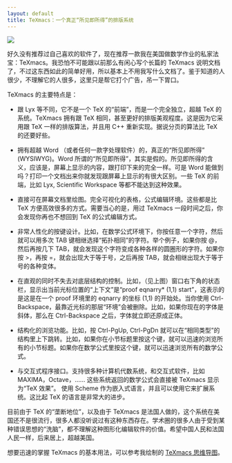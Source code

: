 ```yaml
---
layout: default
title: TeXmacs：一个真正“所见即所得”的排版系统
---
```


<img src="http://www.yinwang.org/images/texmacs.jpeg">


好久没有推荐过自己喜欢的软件了，现在推荐一款我在美国做数学作业的私家法宝：TeXmacs。我恐怕不可能跟以前那么有闲心写个长篇的 TeXmacs 说明文档了，不过这东西如此的简单好用，所以基本上不用我写什么文档了。鉴于知道的人很少，不理解它的人很多，这里只是帮它打个广告，吊一下胃口。

TeXmacs 的主要特点是：

* 跟 Lyx 等不同，它不是一个 TeX 的“前端”，而是一个完全独立，超越 TeX 的系统。TeXmacs 拥有跟 TeX 相同，甚至更好的排版美观程度。这是因为它采用跟 TeX 一样的排版算法，并且用 C++ 重新实现。据说分页的算法比 TeX 的还要好些。

* 拥有超越 Word （或者任何一款字处理软件）的，真正的“所见即所得” (WYSIWYG)。Word 所谓的“所见即所得”，其实是假的。所见即所得的含义，应该是，屏幕上显示的内容，跟打印下来的完全一样。可是 Word 能做到吗？打印一个文档出来你就发现跟屏幕上显示的有很大区别。一些 TeX 的前端，比如 Lyx, Scientific Workspace 等都不能达到这种效果。

* 直接可在屏幕文档里绘图。完全可视化的表格，公式编辑环境。这些都是比 TeX 方便高效很多的方式。需要当心的是，用过 TeXmacs 一段时间之后，你会发现你再也不想回到 TeX 的公式编辑方式。

* 非常人性化的按键设计。比如，在数学公式环境下，你按任意一个字符，然后就可以用多次 TAB 键相继选择“拓扑相同”的字符。举个例子，如果你按 @，然后再按几下 TAB，就会发现这个字符变成各种各样的圆圈形的字符。如果你按 >，再按 =，就会出现大于等于号，之后再按 TAB，就会相继出现大于等于号的各种变体。

* 在直观的同时不失去对底层结构的控制。比如，（见上图）窗口右下角的状态栏，显示出当前光标位置的“上下文”是“proof eqnarry* (1,1) start”，这表示的是这是在一个 proof 环境里的 eqnarry 的坐标 (1,1) 的开始处。当你使用 Ctrl-Backspace，最靠近光标的那层“环境”会被删除。比如，如果你现在的字体是斜体，那么在 Ctrl-Backspace 之后，字体就立即还原成正体。

* 结构化的浏览功能。比如，按 Ctrl-PgUp, Ctrl-PgDn 就可以在“相同类型”的结构里上下跳转。比如，如果你在小节标题里按这个键，就可以迅速的浏览所有的小节标题。如果你在数学公式里按这个键，就可以迅速浏览所有的数学公式。

* 与交互式程序接口。支持很多种计算机代数系统，和交互式软件，比如 MAXIMA，Octave，…… 这些系统返回的数学公式会直接被 TeXmacs 显示为“TeX 效果”。
使用 Scheme 作为嵌入式语言，并且可以使用它来扩展系统。这比起 TeX 的语言是非常大的进步。

目前由于 TeX 的“垄断地位”，以及由于 TeXmacs 是法国人做的，这个系统在美国还不是很流行，很多人都没听说过有这种东西存在。学术圈的很多人由于受到某种错误思想的“洗脑”，都不理解这种图形化编辑软件的价值。希望中国人民和法国人民一样，后来居上，超越美国。

想要迅速的掌握 TeXmacs 的基本用法，可以参考我绘制的 [TeXmacs 思维导图](http://www.mindomo.com/view.htm?m=b207992c90c046bdbe4053cbdf88b5d5)。
